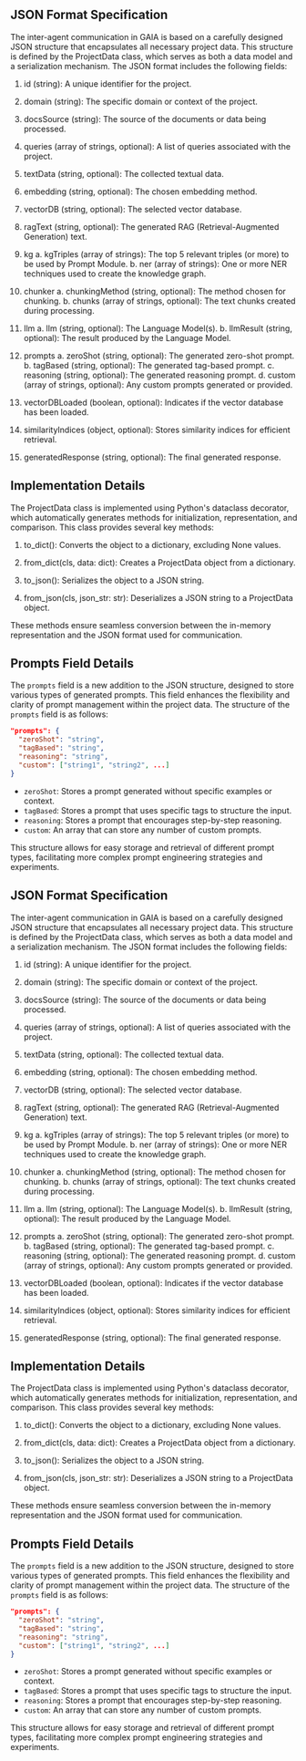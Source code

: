 ## **JSON Format Specification**

The inter-agent communication in GAIA is based on a carefully designed JSON structure that encapsulates all necessary project data. This structure is defined by the ProjectData class, which serves as both a data model and a serialization mechanism. The JSON format includes the following fields:

1. id (string): A unique identifier for the project.

2. domain (string): The specific domain or context of the project.

3. docsSource (string): The source of the documents or data being processed.

4. queries (array of strings, optional): A list of queries associated with the project.

5. textData (string, optional): The collected textual data.

6. embedding (string, optional): The chosen embedding method.

7. vectorDB (string, optional): The selected vector database.

8. ragText (string, optional): The generated RAG (Retrieval-Augmented Generation) text.

9. kg
   a. kgTriples (array of strings): The top 5 relevant triples (or more) to be used by Prompt Module.
   b. ner (array of strings): One or more NER techniques used to create the knowledge graph.

10. chunker
    a. chunkingMethod (string, optional): The method chosen for chunking.
    b. chunks (array of strings, optional): The text chunks created during processing.

11. llm
    a. llm (string, optional): The Language Model(s).
    b. llmResult (string, optional): The result produced by the Language Model.

12. prompts
    a. zeroShot (string, optional): The generated zero-shot prompt.
    b. tagBased (string, optional): The generated tag-based prompt.
    c. reasoning (string, optional): The generated reasoning prompt.
    d. custom (array of strings, optional): Any custom prompts generated or provided.

13. vectorDBLoaded (boolean, optional): Indicates if the vector database has been loaded.

14. similarityIndices (object, optional): Stores similarity indices for efficient retrieval.

15. generatedResponse (string, optional): The final generated response.

## **Implementation Details**

The ProjectData class is implemented using Python's dataclass decorator, which automatically generates methods for initialization, representation, and comparison. This class provides several key methods:

1. to_dict(): Converts the object to a dictionary, excluding None values.

2. from_dict(cls, data: dict): Creates a ProjectData object from a dictionary.

3. to_json(): Serializes the object to a JSON string.

4. from_json(cls, json_str: str): Deserializes a JSON string to a ProjectData object.

These methods ensure seamless conversion between the in-memory representation and the JSON format used for communication.

## **Prompts Field Details**

The `prompts` field is a new addition to the JSON structure, designed to store various types of generated prompts. This field enhances the flexibility and clarity of prompt management within the project data. The structure of the `prompts` field is as follows:

```json
"prompts": {
  "zeroShot": "string",
  "tagBased": "string",
  "reasoning": "string",
  "custom": ["string1", "string2", ...]
}
```

- `zeroShot`: Stores a prompt generated without specific examples or context.
- `tagBased`: Stores a prompt that uses specific tags to structure the input.
- `reasoning`: Stores a prompt that encourages step-by-step reasoning.
- `custom`: An array that can store any number of custom prompts.

This structure allows for easy storage and retrieval of different prompt types, facilitating more complex prompt engineering strategies and experiments.

## **JSON Format Specification**

The inter-agent communication in GAIA is based on a carefully designed JSON structure that encapsulates all necessary project data. This structure is defined by the ProjectData class, which serves as both a data model and a serialization mechanism. The JSON format includes the following fields:

1. id (string): A unique identifier for the project.

2. domain (string): The specific domain or context of the project.

3. docsSource (string): The source of the documents or data being processed.

4. queries (array of strings, optional): A list of queries associated with the project.

5. textData (string, optional): The collected textual data.

6. embedding (string, optional): The chosen embedding method.

7. vectorDB (string, optional): The selected vector database.

8. ragText (string, optional): The generated RAG (Retrieval-Augmented Generation) text.

9. kg
   a. kgTriples (array of strings): The top 5 relevant triples (or more) to be used by Prompt Module.
   b. ner (array of strings): One or more NER techniques used to create the knowledge graph.

10. chunker
    a. chunkingMethod (string, optional): The method chosen for chunking.
    b. chunks (array of strings, optional): The text chunks created during processing.

11. llm
    a. llm (string, optional): The Language Model(s).
    b. llmResult (string, optional): The result produced by the Language Model.

12. prompts
    a. zeroShot (string, optional): The generated zero-shot prompt.
    b. tagBased (string, optional): The generated tag-based prompt.
    c. reasoning (string, optional): The generated reasoning prompt.
    d. custom (array of strings, optional): Any custom prompts generated or provided.

13. vectorDBLoaded (boolean, optional): Indicates if the vector database has been loaded.

14. similarityIndices (object, optional): Stores similarity indices for efficient retrieval.

15. generatedResponse (string, optional): The final generated response.

## **Implementation Details**

The ProjectData class is implemented using Python's dataclass decorator, which automatically generates methods for initialization, representation, and comparison. This class provides several key methods:

1. to_dict(): Converts the object to a dictionary, excluding None values.

2. from_dict(cls, data: dict): Creates a ProjectData object from a dictionary.

3. to_json(): Serializes the object to a JSON string.

4. from_json(cls, json_str: str): Deserializes a JSON string to a ProjectData object.

These methods ensure seamless conversion between the in-memory representation and the JSON format used for communication.

## **Prompts Field Details**

The `prompts` field is a new addition to the JSON structure, designed to store various types of generated prompts. This field enhances the flexibility and clarity of prompt management within the project data. The structure of the `prompts` field is as follows:

```json
"prompts": {
  "zeroShot": "string",
  "tagBased": "string",
  "reasoning": "string",
  "custom": ["string1", "string2", ...]
}
```

- `zeroShot`: Stores a prompt generated without specific examples or context.
- `tagBased`: Stores a prompt that uses specific tags to structure the input.
- `reasoning`: Stores a prompt that encourages step-by-step reasoning.
- `custom`: An array that can store any number of custom prompts.

This structure allows for easy storage and retrieval of different prompt types, facilitating more complex prompt engineering strategies and experiments.

